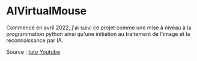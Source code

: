 # AIVirtualMouse

Commencé en avril 2022, j'ai suivi ce projet comme une mise à niveau à la programmation python 
ainsi qu'une initiation au traitement de l'image et la reconnaissance par IA.

Source : [tuto Youtube](https://www.youtube.com/watch?v=8gPONnGIPgw)
